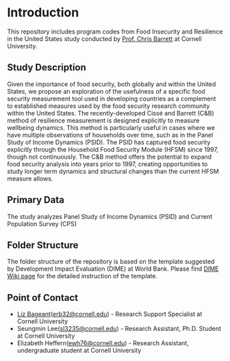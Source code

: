 # Introduction
This repository includes program codes from Food Insecurity and Resilience in the United States study conducted by [Prof. Chris Barrett](http://barrett.dyson.cornell.edu/) at Cornell University.

## Study Description
Given the importance of food security, both globally and within the United States, we propose an exploration of the usefulness of a specific food security measurement tool used in developing countries as a complement to established measures used by the food security research community within the United States. The recently-developed Cissé and Barrett (C&B) method of resilience measurement is designed explicitly to measure wellbeing dynamics. This method is particularly useful in cases where we have multiple observations of households over time, such as in the Panel Study of Income Dynamics (PSID). The PSID has captured food security explicitly through the Household Food Security Module (HFSM) since 1997, though not continuously. The C&B method offers the potential to expand food security analysis into years prior to 1997, creating opportunities to study longer term dynamics and structural changes than the current HFSM measure allows.

## Primary Data
The study analyzes Panel Study of Income Dynamics (PSID) and Current Population Survey (CPS)

## Folder Structure
The folder structure of the repository is based on the template suggested by Development Impact Evaluation (DIME) at World Bank. Please find [DIME Wiki page](https://dimewiki.worldbank.org/wiki/DataWork_Folder) for the detailed instruction of the template.

## Point of Contact
* [Liz Bageant](http://barrett.dyson.cornell.edu/research/group/liz-bageant.html)(erb32@cornell.edu) - Research Support Specialist at Cornell University
* Seungmin Lee(sl3235@cornell.edu) - Research Assistant, Ph.D. Student at Cornell University
* Elizabeth Heffern(ewh76@cornell.edu) - Research Assistant, undergraduate student at Cornell University
